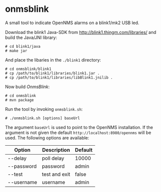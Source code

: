 # onmsblink
A small tool to indicate OpenNMS alarms on a blink1/mk2 USB led.

Download the blink1 Java-SDK from <http://blink1.thingm.com/libraries/> and build the Java/JNI library:

    # cd blink1/java
    # make jar

And place the libaries in the `./blink1` directory:

    # cd onmsblink/blink1
    # cp /path/to/blink1/libraries/blink1.jar .
    # cp /path/to/blink1/libraries/libBlink1.jnilib .    

Now build _OnmsBlink_:

    # cd onmsblink
    # mvn package
    
Run the tool by invoking `onmsblink.sh`:

    # ./onmsblink.sh [options] baseUrl

The argument `baseUrl` is used to point to the OpenNMS installation. If the argument is not given the default `http://localhost:8980/opennms` will be used. The following options are available:
    

Option             | Description   | Default
------------------ | --------------|--------
 --delay <seconds> | poll delay    | 10000
 --password <text> | password      | admin
 --test            | test and exit | false
 --username <text> | username      | admin